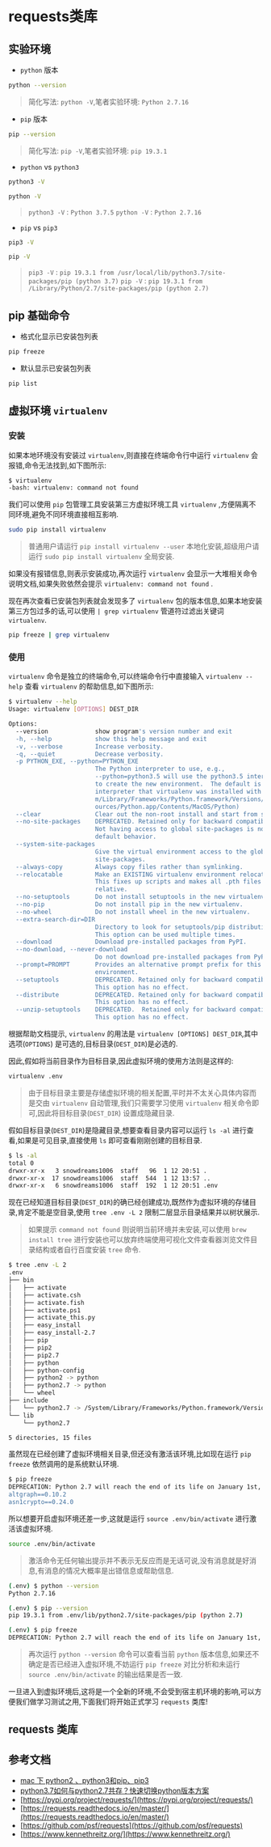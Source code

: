 # requests类库

## 实验环境

- `python` 版本

```bash
python --version
```

> 简化写法: `python -V`,笔者实验环境: `Python 2.7.16`

- `pip` 版本

```bash
pip --version
```

> 简化写法: `pip -V`,笔者实验环境: `pip 19.3.1`

- `python` vs `python3`

```bash
python3 -V

python -V
```

> `python3 -V` : `Python 3.7.5`
> `python -V` : `Python 2.7.16`

- `pip` vs `pip3`

```bash
pip3 -V

pip -V
```

> `pip3 -V` : `pip 19.3.1 from /usr/local/lib/python3.7/site-packages/pip (python 3.7)`
> `pip -V` : `pip 19.3.1 from /Library/Python/2.7/site-packages/pip (python 2.7)`

## pip 基础命令

- 格式化显示已安装包列表

```bash
pip freeze
```

- 默认显示已安装包列表

```bash
pip list
```

## 虚拟环境 `virtualenv`

### 安装

如果本地环境没有安装过 `virtualenv`,则直接在终端命令行中运行 `virtualenv` 会报错,命令无法找到,如下图所示:

```bash
$ virtualenv
-bash: virtualenv: command not found
```

我们可以使用 `pip` 包管理工具安装第三方虚拟环境工具 `virtualenv` ,方便隔离不同环境,避免不同环境直接相互影响.

```bash
sudo pip install virtualenv
```

> 普通用户请运行 `pip install virtualenv --user` 本地化安装,超级用户请运行 `sudo pip install virtualenv` 全局安装.

如果没有报错信息,则表示安装成功,再次运行 `virtualenv` 会显示一大堆相关命令说明文档,如果失败依然会提示 `virtualenv: command not found` .

现在再次查看已安装包列表就会发现多了 `virtualenv` 包的版本信息,如果本地安装第三方包过多的话,可以使用 `| grep virtualenv` 管道符过滤出关键词 `virtualenv`.

```bash
pip freeze | grep virtualenv
```

### 使用
 
`virtualenv` 命令是独立的终端命令,可以终端命令行中直接输入 `virtualenv --help` 查看 `virtualenv` 的帮助信息,如下图所示:

```bash
$ virtualenv --help
Usage: virtualenv [OPTIONS] DEST_DIR

Options:
  --version             show program's version number and exit
  -h, --help            show this help message and exit
  -v, --verbose         Increase verbosity.
  -q, --quiet           Decrease verbosity.
  -p PYTHON_EXE, --python=PYTHON_EXE
                        The Python interpreter to use, e.g.,
                        --python=python3.5 will use the python3.5 interpreter
                        to create the new environment.  The default is the
                        interpreter that virtualenv was installed with (/Syste
                        m/Library/Frameworks/Python.framework/Versions/2.7/Res
                        ources/Python.app/Contents/MacOS/Python)
  --clear               Clear out the non-root install and start from scratch.
  --no-site-packages    DEPRECATED. Retained only for backward compatibility.
                        Not having access to global site-packages is now the
                        default behavior.
  --system-site-packages
                        Give the virtual environment access to the global
                        site-packages.
  --always-copy         Always copy files rather than symlinking.
  --relocatable         Make an EXISTING virtualenv environment relocatable.
                        This fixes up scripts and makes all .pth files
                        relative.
  --no-setuptools       Do not install setuptools in the new virtualenv.
  --no-pip              Do not install pip in the new virtualenv.
  --no-wheel            Do not install wheel in the new virtualenv.
  --extra-search-dir=DIR
                        Directory to look for setuptools/pip distributions in.
                        This option can be used multiple times.
  --download            Download pre-installed packages from PyPI.
  --no-download, --never-download
                        Do not download pre-installed packages from PyPI.
  --prompt=PROMPT       Provides an alternative prompt prefix for this
                        environment.
  --setuptools          DEPRECATED. Retained only for backward compatibility.
                        This option has no effect.
  --distribute          DEPRECATED. Retained only for backward compatibility.
                        This option has no effect.
  --unzip-setuptools    DEPRECATED.  Retained only for backward compatibility.
                        This option has no effect.
```

根据帮助文档提示, `virtualenv` 的用法是 `virtualenv [OPTIONS] DEST_DIR`,其中选项(`OPTIONS`) 是可选的,目标目录(`DEST_DIR`)是必选的.

因此,假如将当前目录作为目标目录,因此虚拟环境的使用方法则是这样的:

```bash
virtualenv .env
```

> 由于目标目录主要是存储虚拟环境的相关配置,平时并不太关心具体内容而是交由 `virtualenv` 自动管理,我们只需要学习使用 `virtualenv` 相关命令即可,因此将目标目录(`DEST_DIR`) 设置成隐藏目录.


假如目标目录(`DEST_DIR`)是隐藏目录,想要查看目录内容可以运行 `ls -al` 进行查看,如果是可见目录,直接使用 `ls` 即可查看刚刚创建的目标目录.

```bash
$ ls -al
total 0
drwxr-xr-x   3 snowdreams1006  staff   96  1 12 20:51 .
drwxr-xr-x  17 snowdreams1006  staff  544  1 12 13:57 ..
drwxr-xr-x   6 snowdreams1006  staff  192  1 12 20:51 .env
```

现在已经知道目标目录(`DEST_DIR`)的确已经创建成功,既然作为虚拟环境的存储目录,肯定不能是空目录,使用 `tree .env -L 2` 限制二层显示目录结果并以树状展示.

> 如果提示 `command not found` 则说明当前环境并未安装,可以使用 `brew install tree` 进行安装也可以放弃终端使用可视化文件查看器浏览文件目录结构或者自行百度安装 `tree` 命令.

```bash
$ tree .env -L 2
.env
├── bin
│   ├── activate
│   ├── activate.csh
│   ├── activate.fish
│   ├── activate.ps1
│   ├── activate_this.py
│   ├── easy_install
│   ├── easy_install-2.7
│   ├── pip
│   ├── pip2
│   ├── pip2.7
│   ├── python
│   ├── python-config
│   ├── python2 -> python
│   ├── python2.7 -> python
│   └── wheel
├── include
│   └── python2.7 -> /System/Library/Frameworks/Python.framework/Versions/2.7/include/python2.7
└── lib
    └── python2.7

5 directories, 15 files
```

虽然现在已经创建了虚拟环境相关目录,但还没有激活该环境,比如现在运行 `pip freeze` 依然调用的是系统默认环境.

```bash
$ pip freeze
DEPRECATION: Python 2.7 will reach the end of its life on January 1st, 2020. Please upgrade your Python as Python 2.7 won't be maintained after that date. A future version of pip will drop support for Python 2.7. More details about Python 2 support in pip, can be found at https://pip.pypa.io/en/latest/development/release-process/#python-2-support
altgraph==0.10.2
asn1crypto==0.24.0
```

所以想要开启虚拟环境还差一步,这就是运行 `source .env/bin/activate` 进行激活该虚拟环境.

```bash
source .env/bin/activate
```

> 激活命令无任何输出提示并不表示无反应而是无话可说,没有消息就是好消息,有消息的情况大概率是出错信息或帮助信息.

```bash
(.env) $ python --version
Python 2.7.16

(.env) $ pip --version
pip 19.3.1 from .env/lib/python2.7/site-packages/pip (python 2.7)

(.env) $ pip freeze
DEPRECATION: Python 2.7 will reach the end of its life on January 1st, 2020. Please upgrade your Python as Python 2.7 won't be maintained after that date. A future version of pip will drop support for Python 2.7. More details about Python 2 support in pip, can be found at https://pip.pypa.io/en/latest/development/release-process/#python-2-support
```

> 再次运行 `python --version` 命令可以查看当前 `python` 版本信息,如果还不确定是否已经进入虚拟环境,不妨运行 `pip freeze` 对比分析和未运行 `source .env/bin/activate` 的输出结果是否一致.

一旦进入到虚拟环境后,这将是一个全新的环境,不会受到宿主机环境的影响,可以方便我们做学习测试之用,下面我们将开始正式学习 `requests` 类库!

## requests 类库



## 参考文档

- [mac 下 python2 、python3和pip、pip3](https://www.jianshu.com/p/2e4851df72fb)
- [python3.7如何与python2.7共存？快速切换python版本方案](https://newsn.net/say/python-switch/)
- [https://pypi.org/project/requests/](https://pypi.org/project/requests/)
- [https://requests.readthedocs.io/en/master/](https://requests.readthedocs.io/en/master/)
- [https://github.com/psf/requests](https://github.com/psf/requests)
- [https://www.kennethreitz.org/](https://www.kennethreitz.org/)
